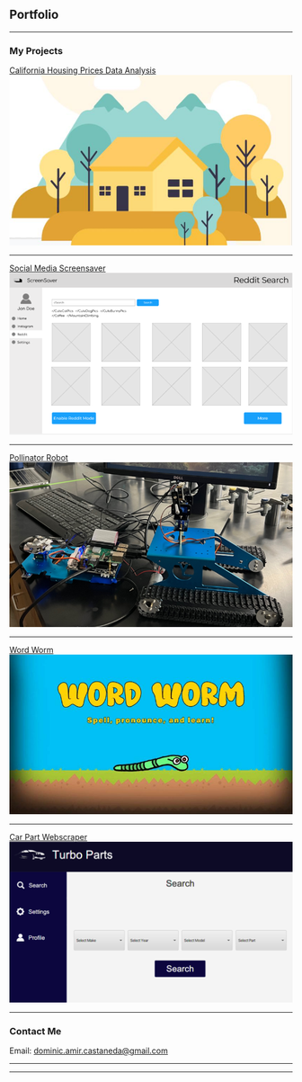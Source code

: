## Portfolio

---

### My Projects 

[California Housing Prices Data Analysis](https://colab.research.google.com/drive/1uV9IX9s5YTYkXLnwXzScISJhEtS178Py)
<img src="images/housingprices.jpg?raw=true"/>

---
[Social Media Screensaver](https://github.com/tarekel96/Electron_BackgroundImage_App)
<img src="images/screensaverapp.png?raw=true"/>

---
[Pollinator Robot](/pdf/sample_presentation.pdf)
<img src="images/pollinatorbot.png?raw=true"/>

---
[Word Worm](https://og-josh.itch.io/word-worm)
<img src="images/wordworm.jpg?raw=true"/>

---
[Car Part Webscraper](https://github.com/DomCastaneda/CarPartWebscraper)
<img src="images/webscraper.png?raw=true"/>

---

### Contact Me

Email: dominic.amir.castaneda@gmail.com

---




---

